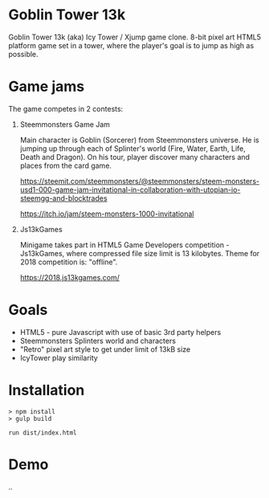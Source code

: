 # Goblin Tower 13k

Goblin Tower 13k (aka) Icy Tower / Xjump game clone. 8-bit pixel art HTML5 platform game set in a tower, where the player's goal is to jump as high as possible.

# Game jams

The game competes in 2 contests:

1. Steemmonsters Game Jam

	Main character is Goblin (Sorcerer) from Steemmonsters universe. He is jumping up through each of Splinter's world (Fire, Water, Earth, Life, Death and Dragon). On his tour, player discover many characters and places from the card game.

	https://steemit.com/steemmonsters/@steemmonsters/steem-monsters-usd1-000-game-jam-invitational-in-collaboration-with-utopian-io-steemgg-and-blocktrades

	https://itch.io/jam/steem-monsters-1000-invitational

2. Js13kGames

	Minigame takes part in HTML5 Game Developers competition - Js13kGames, where compressed file size limit is 13 kilobytes. Theme for 2018 competition is: "offline".

	https://2018.js13kgames.com/

# Goals

- HTML5 - pure Javascript with use of basic 3rd party helpers
- Steemmonsters Splinters world and characters
- "Retro" pixel art style to get under limit of 13kB size
- IcyTower play similarity

# Installation

```
> npm install
> gulp build

run dist/index.html
```

# Demo

..